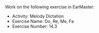 Work on the following exercise in EarMaster:
- Activity: Melody Dictation
- Exercise Name: Do, Re, Me, Fa
- Exercise Number: 14.3

